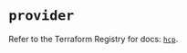 # `provider`

Refer to the Terraform Registry for docs: [`hcp`](https://registry.terraform.io/providers/hashicorp/hcp/0.88.0/docs).
